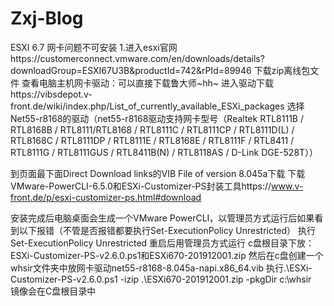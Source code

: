# Zxj-Blog
ESXI 6.7 网卡问题不可安装
1.进入esxi官网https://customerconnect.vmware.com/en/downloads/details?downloadGroup=ESXI67U3B&productId=742&rPId=89946
下载zip离线包文件
查看电脑主机网卡驱动：可以直接下载鲁大师~hh~
进入驱动下载https://vibsdepot.v-front.de/wiki/index.php/List_of_currently_available_ESXi_packages
选择Net55-r8168的驱动（net55-r8168驱动支持网卡型号（Realtek RTL8111B / RTL8168B / RTL8111/RTL8168 / RTL8111C / RTL8111CP / RTL8111D(L) / RTL8168C / RTL8111DP / RTL8111E / RTL8168E / RTL8111F / RTL8411 / RTL8111G / RTL8111GUS / RTL8411B(N) / RTL8118AS / D-Link DGE-528T））

到页面最下面Direct Download links的VIB File of version 8.045a下载
下载VMware-PowerCLI-6.5.0和ESXi-Customizer-PS封装工具https://www.v-front.de/p/esxi-customizer-ps.html#download

安装完成后电脑桌面会生成一个VMware PowerCLI，以管理员方式运行后如果看到以下报错（不管是否报错都要执行Set-ExecutionPolicy Unrestricted）
执行Set-ExecutionPolicy Unrestricted
重启后用管理员方式运行
c盘根目录下放：ESXi-Customizer-PS-v2.6.0.ps1和ESXi670-201912001.zip
然后在c盘创建一个whsir文件夹中放网卡驱动net55-r8168-8.045a-napi.x86_64.vib
执行.\ESXi-Customizer-PS-v2.6.0.ps1 -izip .\ESXi670-201912001.zip -pkgDir c:\whsir\
镜像会在C盘根目录中
